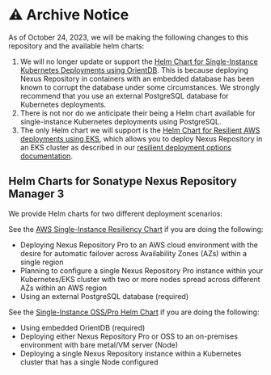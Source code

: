 <!--

    Sonatype Nexus (TM) Open Source Version
    Copyright (c) 2008-present Sonatype, Inc.
    All rights reserved. Includes the third-party code listed at http://links.sonatype.com/products/nexus/oss/attributions.

    This program and the accompanying materials are made available under the terms of the Eclipse Public License Version 1.0,
    which accompanies this distribution and is available at http://www.eclipse.org/legal/epl-v10.html.

    Sonatype Nexus (TM) Professional Version is available from Sonatype, Inc. "Sonatype" and "Sonatype Nexus" are trademarks
    of Sonatype, Inc. Apache Maven is a trademark of the Apache Software Foundation. M2eclipse is a trademark of the
    Eclipse Foundation. All other trademarks are the property of their respective owners.

-->
# ⚠️ Archive Notice

As of October 24, 2023, we will be making the following changes to this repository and the available helm charts:

1. We will no longer update or support the [Helm Chart for Single-Instance Kubernetes Deployments using OrientDB](https://github.com/sonatype/nxrm3-helm-repository/tree/main/nexus-repository-manager). This is because deploying Nexus Repository in containers with an embedded database has been known to corrupt the database under some circumstances. We strongly recommend that you use an external PostgreSQL database for Kubernetes deployments. 
2. There is not nor do we anticipate their being a Helm chart available for single-instance Kubernetes deployments using PostgreSQL. 
3. The only Helm chart we will support is the [Helm Chart for Resilient AWS deployments using EKS](https://github.com/sonatype/nxrm3-helm-repository/tree/main/nxrm-aws-resiliency), which allows you to deploy Nexus Repository in an EKS cluster as described in our [resilient deployment options documentation](https://help.sonatype.com/repomanager3/planning-your-implementation/resiliency-and-high-availability/single-node-cloud-resilient-deployment-example-using-aws).

## Helm Charts for Sonatype Nexus Repository Manager 3

We provide Helm charts for two different deployment scenarios:

See the [AWS Single-Instance Resiliency Chart](https://github.com/sonatype/nxrm3-helm-repository/tree/main/nxrm-aws-resiliency) if you are doing the following:
* Deploying Nexus Repository Pro to an AWS cloud environment with the desire for automatic failover across Availability Zones (AZs) within a single region
* Planning to configure a single Nexus Repository Pro instance within your Kubernetes/EKS cluster with two or more nodes spread across different AZs within an AWS region
* Using an external PostgreSQL database (required)

See the [Single-Instance OSS/Pro Helm Chart](https://github.com/sonatype/nxrm3-helm-repository/tree/main/nexus-repository-manager) if you are doing the following:
* Using embedded OrientDB (required)
* Deploying either Nexus Repository Pro or OSS to an on-premises environment with bare metal/VM server (Node)
* Deploying a single Nexus Repository instance within a Kubernetes cluster that has a single Node configured
